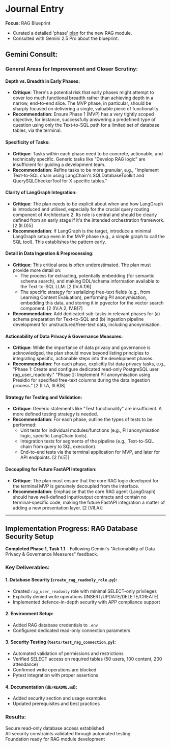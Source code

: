 # Journal Entry

**Focus:** RAG Blueprint

- Curated a detailed 'phase' [plan](../architecture.md) for the new RAG module.
- Consulted with Gemini 2.5 Pro about the blueprint.

## Gemini Consult:

### General Areas for Improvement and Closer Scrutiny:

#### Depth vs. Breadth in Early Phases:
- **Critique**: There's a potential risk that early phases might attempt to cover too much functional breadth rather than achieving depth in a narrow, end-to-end slice. The MVP phase, in particular, should be sharply focused on delivering a single, valuable piece of functionality.
- **Recommendation**: Ensure Phase 1 (MVP) has a very tightly scoped objective, for instance, successfully answering a predefined type of question using only the Text-to-SQL path for a limited set of database tables, via the terminal.

#### Specificity of Tasks:
- **Critique**: Tasks within each phase need to be concrete, actionable, and technically specific. Generic tasks like "Develop RAG logic" are insufficient for guiding a development team.
- **Recommendation**: Refine tasks to be more granular, e.g., "Implement Text-to-SQL chain using LangChain's SQLDatabaseToolkit and QuerySQLCheckerTool for X specific tables."

#### Clarity of LangGraph Integration:
- **Critique**: The plan needs to be explicit about when and how LangGraph is introduced and utilised, especially for the crucial query routing component of Architecture 2. Its role is central and should be clearly defined from an early stage if it's the intended orchestration framework. [2 (II.D)5]
- **Recommendation**: If LangGraph is the target, introduce a minimal LangGraph setup even in the MVP phase (e.g., a simple graph to call the SQL tool). This establishes the pattern early.

#### Detail in Data Ingestion & Preprocessing:
- **Critique**: This critical area is often underestimated. The plan must provide more detail on:
    - The process for extracting, potentially embedding (for semantic schema search), and making DDL/schema information available to the Text-to-SQL LLM. [2 (IV.A.1)6]
    - The specific strategy for serializing free-text fields (e.g., from Learning Content Evaluation), performing PII anonymisation, embedding this data, and storing it in pgvector for the vector search component. [2 (IV.A.2, IV.B)7]
- **Recommendation**: Add dedicated sub-tasks in relevant phases for (a) schema preparation for Text-to-SQL and (b) ingestion pipeline development for unstructured/free-text data, including anonymisation.

#### Actionability of Data Privacy & Governance Measures:
- **Critique**: While the importance of data privacy and governance is acknowledged, the plan should move beyond listing principles to integrating specific, actionable steps into the development phases.
- **Recommendation**: For each phase, explicitly list data privacy tasks, e.g., "Phase 1: Create and configure dedicated read-only PostgreSQL user rag_user_readonly." "Phase 2: Implement PII anonymisation using Presidio for specified free-text columns during the data ingestion process." [2 (III.A, III.B)8]

#### Strategy for Testing and Validation:
- **Critique**: Generic statements like "Test functionality" are insufficient. A more defined testing strategy is needed.
- **Recommendation**: For each phase, outline the types of tests to be performed:
    - Unit tests for individual modules/functions (e.g., PII anonymisation logic, specific LangChain tools).
    - Integration tests for segments of the pipeline (e.g., Text-to-SQL chain from query to SQL execution).
    - End-to-end tests via the terminal application for MVP, and later for API endpoints. [2 (V.E)]

#### Decoupling for Future FastAPI Integration:
- **Critique**: The plan must ensure that the core RAG logic developed for the terminal MVP is genuinely decoupled from the interface.
- **Recommendation**: Emphasise that the core RAG agent (LangGraph) should have well-defined input/output contracts and contain no terminal-specific code, making the future FastAPI integration a matter of adding a new presentation layer. [2 (VII.A)]

---

## Implementation Progress: RAG Database Security Setup

**Completed Phase 1, Task 1.1** - Following Gemini's "Actionability of Data Privacy & Governance Measures" feedback.

### Key Deliverables:

#### 1. Database Security (`create_rag_readonly_role.py`):
- Created `rag_user_readonly` role with minimal SELECT-only privileges
- Explicitly denied write operations (INSERT/UPDATE/DELETE/CREATE)
- Implemented defence-in-depth security with APP compliance support

#### 2. Environment Setup:
- Added RAG database credentials to `.env`
- Configured dedicated read-only connection parameters

#### 3. Security Testing (`tests/test_rag_connection.py`):
- Automated validation of permissions and restrictions
- Verified SELECT access on required tables (50 users, 100 content, 200 attendance)
- Confirmed write operations are blocked
- Pytest integration with proper assertions

#### 4. Documentation (`db/README.md`):
- Added security section and usage examples
- Updated prerequisites and best practices

### Results:
Secure read-only database access established  
All security constraints validated through automated testing  
Foundation ready for RAG module development  

